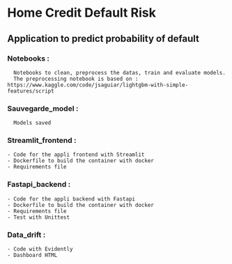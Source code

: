 # Home Credit Default Risk
## Application to predict probability of default

### Notebooks :
      Notebooks to clean, preprocess the datas, train and evaluate models. 
      The preprocessing notebook is based on : https://www.kaggle.com/code/jsaguiar/lightgbm-with-simple-features/script
      
### Sauvegarde_model : 
      Models saved
      
### Streamlit_frontend : 
    - Code for the appli frontend with Streamlit
    - Dockerfile to build the container with docker
    - Requirements file
    
### Fastapi_backend :
    - Code for the appli backend with Fastapi
    - Dockerfile to build the container with docker
    - Requirements file
    - Test with Unittest
    
### Data_drift :
    - Code with Evidently
    - Dashboard HTML

     
